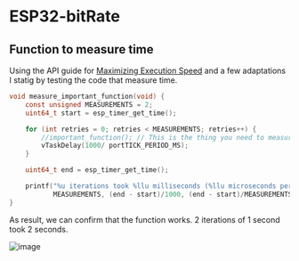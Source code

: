 # ESP32-bitRate

## Function to measure time 

Using the API guide for [Maximizing Execution Speed](https://docs.espressif.com/projects/esp-idf/en/v4.4.2/esp32/api-guides/performance/speed.html) and a few adaptations I statig by testing the code that measure time.

```c
void measure_important_function(void) {
    const unsigned MEASUREMENTS = 2;
    uint64_t start = esp_timer_get_time();

    for (int retries = 0; retries < MEASUREMENTS; retries++) {
        //important_function(); // This is the thing you need to measure
        vTaskDelay(1000/ portTICK_PERIOD_MS);
    }

    uint64_t end = esp_timer_get_time();

    printf("%u iterations took %llu milliseconds (%llu microseconds per invocation)\n",
           MEASUREMENTS, (end - start)/1000, (end - start)/MEASUREMENTS);
}
```

As result, we can confirm that the function works. 2 iterations of 1 second took 2 seconds.

![image](https://github.com/Rafaelatff/ESP32-bitRate/assets/58916022/5f3d7757-ed34-433b-91e0-3a1d54810e77)

##
